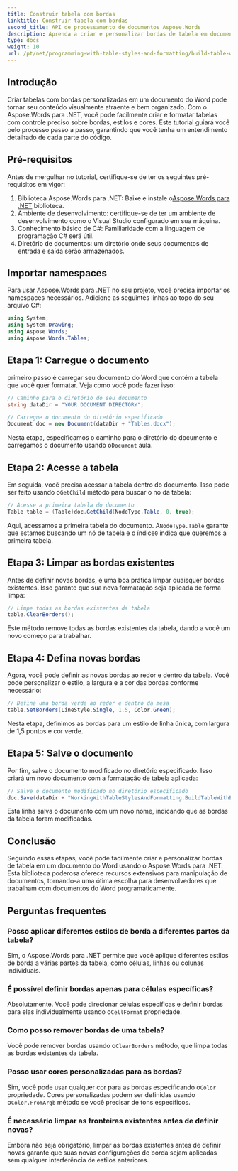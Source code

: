 ```yaml
---
title: Construir tabela com bordas
linktitle: Construir tabela com bordas
second_title: API de processamento de documentos Aspose.Words
description: Aprenda a criar e personalizar bordas de tabela em documentos do Word usando o Aspose.Words para .NET. Siga nosso guia passo a passo para obter instruções detalhadas.
type: docs
weight: 10
url: /pt/net/programming-with-table-styles-and-formatting/build-table-with-borders/
---
```

## Introdução

Criar tabelas com bordas personalizadas em um documento do Word pode tornar seu conteúdo visualmente atraente e bem organizado. Com o Aspose.Words para .NET, você pode facilmente criar e formatar tabelas com controle preciso sobre bordas, estilos e cores. Este tutorial guiará você pelo processo passo a passo, garantindo que você tenha um entendimento detalhado de cada parte do código.

## Pré-requisitos

Antes de mergulhar no tutorial, certifique-se de ter os seguintes pré-requisitos em vigor:

1.  Biblioteca Aspose.Words para .NET: Baixe e instale o[Aspose.Words para .NET](https://releases.aspose.com/words/net/) biblioteca.
2. Ambiente de desenvolvimento: certifique-se de ter um ambiente de desenvolvimento como o Visual Studio configurado em sua máquina.
3. Conhecimento básico de C#: Familiaridade com a linguagem de programação C# será útil.
4. Diretório de documentos: um diretório onde seus documentos de entrada e saída serão armazenados.

## Importar namespaces

Para usar Aspose.Words para .NET no seu projeto, você precisa importar os namespaces necessários. Adicione as seguintes linhas ao topo do seu arquivo C#:

```csharp
using System;
using System.Drawing;
using Aspose.Words;
using Aspose.Words.Tables;
```

## Etapa 1: Carregue o documento

primeiro passo é carregar seu documento do Word que contém a tabela que você quer formatar. Veja como você pode fazer isso:

```csharp
// Caminho para o diretório do seu documento
string dataDir = "YOUR DOCUMENT DIRECTORY";

// Carregue o documento do diretório especificado
Document doc = new Document(dataDir + "Tables.docx");
```

 Nesta etapa, especificamos o caminho para o diretório do documento e carregamos o documento usando o`Document` aula.

## Etapa 2: Acesse a tabela

 Em seguida, você precisa acessar a tabela dentro do documento. Isso pode ser feito usando o`GetChild` método para buscar o nó da tabela:

```csharp
// Acesse a primeira tabela do documento
Table table = (Table)doc.GetChild(NodeType.Table, 0, true);
```

 Aqui, acessamos a primeira tabela do documento. A`NodeType.Table` garante que estamos buscando um nó de tabela e o índice`0` indica que queremos a primeira tabela.

## Etapa 3: Limpar as bordas existentes

Antes de definir novas bordas, é uma boa prática limpar quaisquer bordas existentes. Isso garante que sua nova formatação seja aplicada de forma limpa:

```csharp
// Limpe todas as bordas existentes da tabela
table.ClearBorders();
```

Este método remove todas as bordas existentes da tabela, dando a você um novo começo para trabalhar.

## Etapa 4: Defina novas bordas

Agora, você pode definir as novas bordas ao redor e dentro da tabela. Você pode personalizar o estilo, a largura e a cor das bordas conforme necessário:

```csharp
// Defina uma borda verde ao redor e dentro da mesa
table.SetBorders(LineStyle.Single, 1.5, Color.Green);
```

Nesta etapa, definimos as bordas para um estilo de linha única, com largura de 1,5 pontos e cor verde.

## Etapa 5: Salve o documento

Por fim, salve o documento modificado no diretório especificado. Isso criará um novo documento com a formatação de tabela aplicada:

```csharp
// Salve o documento modificado no diretório especificado
doc.Save(dataDir + "WorkingWithTableStylesAndFormatting.BuildTableWithBorders.docx");
```

Esta linha salva o documento com um novo nome, indicando que as bordas da tabela foram modificadas.

## Conclusão

Seguindo essas etapas, você pode facilmente criar e personalizar bordas de tabela em um documento do Word usando o Aspose.Words para .NET. Esta biblioteca poderosa oferece recursos extensivos para manipulação de documentos, tornando-a uma ótima escolha para desenvolvedores que trabalham com documentos do Word programaticamente.

## Perguntas frequentes

### Posso aplicar diferentes estilos de borda a diferentes partes da tabela?
Sim, o Aspose.Words para .NET permite que você aplique diferentes estilos de borda a várias partes da tabela, como células, linhas ou colunas individuais.

### É possível definir bordas apenas para células específicas?
 Absolutamente. Você pode direcionar células específicas e definir bordas para elas individualmente usando o`CellFormat` propriedade.

### Como posso remover bordas de uma tabela?
 Você pode remover bordas usando o`ClearBorders` método, que limpa todas as bordas existentes da tabela.

### Posso usar cores personalizadas para as bordas?
 Sim, você pode usar qualquer cor para as bordas especificando o`Color` propriedade. Cores personalizadas podem ser definidas usando o`Color.FromArgb` método se você precisar de tons específicos.

### É necessário limpar as fronteiras existentes antes de definir novas?
Embora não seja obrigatório, limpar as bordas existentes antes de definir novas garante que suas novas configurações de borda sejam aplicadas sem qualquer interferência de estilos anteriores.